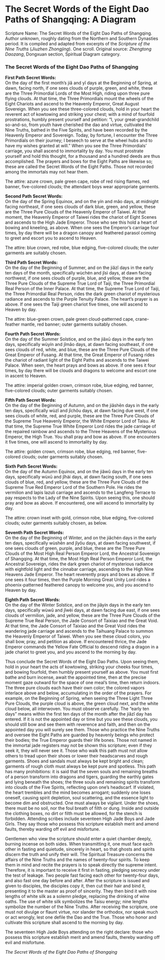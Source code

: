 # The Secret Words of the Eight Dao Paths of Shangqing: A Diagram

Scripture Name: The Secret Words of the Eight Dao Paths of Shangqing. Author unknown, roughly dating from the Northern and Southern Dynasties period. It is compiled and adapted from excerpts of the *Scripture of the Nine Truths* (*Jiuzhen Zhongjing*). One scroll. Original source: *Zhengtong Daozang*, Dongxuan section, Spiritual Diagram category.

### The Secret Words of the Eight Dao Paths of Shangqing

**First Path Secret Words:**  
On the day of the first month’s jiǎ and yǐ days at the Beginning of Spring, at dawn, facing north, if one sees clouds of purple, green, and white, these are the Three Primordial Lords of the Most High, riding upon three pure flying clouds. At that time, the Three Primordials mount the wheels of the Eight Chariots and ascend to the Heavenly Emperor, Great August Sovereign. When you see these three-colored clouds, hold in your heart the reverent act of kowtowing and striking your chest; with a mind of fourfold prostrations, humbly present yourself and petition: “I, your great-grandchild so-and-so, from youth have cherished the dao and virtue, cultivated the Nine Truths, bathed in the Five Spirits, and have been recorded by the Heavenly Emperor and Sovereign. Today, by fortune, I encounter the Three Primordials on their journey; I beseech to serve at the wheel hubs and to have my wishes granted at will.” When you see the Three Primordials’ carriage, you shall ascend to immortality by day. You must prostrate yourself and hold this thought, for a thousand and a hundred deeds are thus accomplished. The prayers and bows for the Eight Paths are likewise so; these are called the Secret Words of the Eight Paths. Those not recorded among the immortals may not hear them.

The attire: azure crown, pale green cape, robe of red rising flames, red banner, five-colored clouds; the attendant boys wear appropriate garments.

**Second Path Secret Words:**  
On the day of the Spring Equinox, and on the yín and mǎo days, at midnight facing northeast, if one sees clouds of dark blue, green, and yellow, these are the Three Pure Clouds of the Heavenly Emperor of Taiwei. At that moment, the Heavenly Emperor of Taiwei rides the chariot of Eight Scenes and ascends to the High Jade Emperor. Those who see this hold a heart of bowing and kneeling, as above. When one sees the Emperor’s carriage four times, by day there will be a dragon canopy and feathered parasol coming to greet and escort you to ascend to Heaven.

The attire: blue crown, red robe, blue edging, five-colored clouds; the outer garments are suitably chosen.

**Third Path Secret Words:**  
On the day of the Beginning of Summer, and on the jiǎzǐ days in the early ten days of the month, specifically wùchén and jǐsì days, at dawn facing northwest, if one sees clouds of purple, blue, and yellow, these are the Three Pure Clouds of the Supreme True Lord of Taiji, the Three Primordial Real Person of the Inner Palace. At that time, the Supreme True Lord of Taiji, the Three Primordial Real Person, rides the dark green chariot of mysterious radiance and ascends to the Purple Tenuity Palace. The heart’s prayer is as above. If one sees the Taiji green chariot five times, one will ascend to Heaven by day.

The attire: blue-green crown, pale green cloud-patterned cape, crane-feather mantle, red banner; outer garments suitably chosen.

**Fourth Path Secret Words:**  
On the day of the Summer Solstice, and on the jiǎxū days in the early ten days, specifically wùyín and jǐmǎo days, at dawn facing southeast, if one sees clouds of red, white, and blue, these are the Three Pure Clouds of the Great Emperor of Fusang. At that time, the Great Emperor of Fusang rides the chariot of radiant light of the Eight Paths and ascends to the Taiwei Palace. When seen, the heart prays and bows as above. If one sees it four times, by day there will be clouds and dragons to welcome and escort one in ascent to Heaven.

The attire: imperial golden crown, crimson robe, blue edging, red banner, five-colored clouds; outer garments suitably chosen.

**Fifth Path Secret Words:**  
On the day of the Beginning of Autumn, and on the jiǎshēn days in the early ten days, specifically wùzǐ and jǐchǒu days, at dawn facing due west, if one sees clouds of white, red, and purple, these are the Three Pure Clouds of the Supreme True Heavenly Emperor, the White Emperor Lord of Taisu. At that time, the Supreme True White Emperor Lord rides the jade carriage of the repaired rainbow and ascends to the Three Heavens of the Mysterious Emperor, the High True. You shall pray and bow as above. If one encounters it five times, one will ascend to immortality by day.

The attire: golden crown, crimson robe, blue edging, red banner, five-colored clouds; outer garments suitably chosen.

**Sixth Path Secret Words:**  
On the day of the Autumn Equinox, and on the jiǎwǔ days in the early ten days, specifically wùxū and jǐhài days, at dawn facing south, if one sees clouds of blue, red, and yellow, these are the Three Pure Clouds of the Supreme True Red Emperor Lord of the Southern Pole. He rides the vermilion and lapis lazuli carriage and ascends to the Langfeng Terrace to pay respects to the Lady of the Nine Spirits. Upon seeing this, one should pray and bow as above. If encountered, one will ascend to immortality by day.

The attire: crown inset with gold, crimson robe, blue edging, five-colored clouds; outer garments suitably chosen, as below.

**Seventh Path Secret Words:**  
On the day of the Beginning of Winter, and on the jiǎchén days in the early ten days, specifically wùshēn and jǐyǒu days, at dawn facing southwest, if one sees clouds of green, purple, and blue, these are the Three Pure Clouds of the Most High Real Person Emperor Lord, the Ancestral Sovereign of Shangqing. At that time, the Most High Real Person Emperor Lord, the Ancestral Sovereign, rides the dark green chariot of mysterious radiance with eightfold light and the cinnabar carriage, ascending to the High Nine Heavens Jade Emperor. The heart reverently prays and bows as above. If one sees it four times, then the Purple Morning Great Unity Lord rides a phoenix-patterned feathered canopy to welcome you, and you ascend to Heaven by day.

**Eighth Path Secret Words:**  
On the day of the Winter Solstice, and on the jiǎyín days in the early ten days, specifically wùwǔ and jǐwèi days, at dawn facing due east, if one sees clouds of vermilion, jade, and yellow, these are the Three Pure Clouds of the Supreme True Real Person, the Jade Consort of Taixiao and the Great Void. At that time, the Jade Consort of Taixiao and the Great Void rides the wandering jade carriage and ascends to the Taihuang Palace to summon the Heavenly Emperor of Taiwei. When you see these cloud colors, you shall bow, pray, and petition as above. If encountered thrice, the Jade Emperor commands the Yellow Fate Official to descend riding a dragon in a jade chariot to greet you, and you ascend to the morning by day.

Thus conclude the Secret Words of the Eight Dao Paths. Upon seeing them, hold in your heart the acts of kowtowing, striking your cheeks four times, and bowing fourfold, then humbly present yourself as above. You must first bathe and burn incense, await the appointed time, then at the precise moment gaze outward for the space of one meal’s time, then return indoors. The three pure clouds each have their own color; the colored vapors interlace above and below, accumulating in the order of the prayers. For example, on the Beginning of Spring, when seeing the Three Light Three Pure Clouds, the purple cloud is above, the green cloud next, and the white cloud below, all interwoven. You must observe carefully. The “early ten days” means within the first ten days of the month after the jiǎzǐ day has entered. If it is not the appointed day or time but you see these clouds, you should still bow and see them with reverence and faith, and then on the appointed day you will surely see them. Those who practice the Nine Truths and oversee the Eight Paths are guarded by heavenly beings who protect their bodies; the True Emperor guards their life bones. Those not named in the immortal jade registers may not be shown this scripture; even if they seek it, they will never see it. Those who walk this path must not allow others to tread upon their shoes or lower their headscarves and rough garments. Shoes and sandals must always be kept bright and clean; garments of rough cloth must always be kept pure and spotless. This path has many prohibitions: it is said that the seven souls and remaining breaths of a person transform into dragons and tigers, guarding the earthly gates and lying beneath the shoes; the three souls and remaining spirits transform into clouds of the Five Spirits, reflecting upon one’s headscarf. If violated, the heart trembles and the mind becomes arrogant; suddenly one loses oneself, causing spirit depletion, soul scattering, and the essence light to become dim and obstructed. One must always be vigilant. Under the shoes, there must be no soil, nor the foul breath of filth or dung. Inside and outside the clothing boxes, no dirt or filth must be allowed, for the stench is forbidden. Attending scribes include seventeen High Jade Boys and Jade Girls. They say those who possess this scripture establish merit and amend faults, thereby warding off evil and misfortune.

Gentlemen who view the scripture should enter a quiet chamber deeply, burning incense on both sides. When transmitting it, one must face each other in fasting and quietude, sincerely in heart, so that ghosts and spirits discern the truth and unify their will. The Spiritual Treasure concerns the affairs of the Nine Truths and the names of twenty-four spirits. To keep them in mind and recite the prayers is to speak directly the supreme intent. Therefore, it is important to receive it first in fasting, pledging secrecy under the test of leakage. Two people fast facing each other for twenty-four days, and also fast one day before and after. After the scripture is issued and given to disciples, the disciples copy it, then cut their hair and bind it, presenting it to the master as proof of sincerity. They then bind it with nine lengths of white silk as a solemn pledge, replacing the drinking of wine oaths. The use of white silk symbolizes the Taisu energy; nine lengths symbolize the number of the Nine Truths. After receiving the scripture, one must not divulge or flaunt virtue, nor slander the orthodox, nor speak much or act wrongly, lest one defile the Dao and the True. Those who honor and cultivate this scripture shall ascend to the morning by day.

The seventeen High Jade Boys attending on the right declare: those who possess this scripture establish merit and amend faults, thereby warding off evil and misfortune.

*The Secret Words of the Eight Dao Paths of Shangqing*